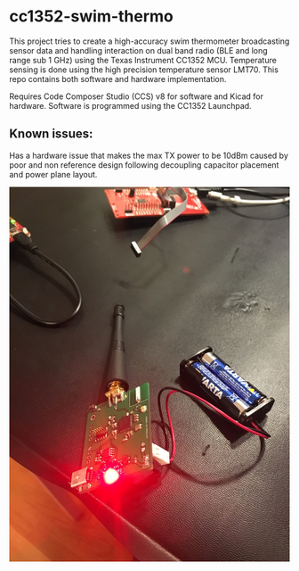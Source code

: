 # cc1352-swim-thermo
This project tries to create a high-accuracy swim thermometer broadcasting sensor data and handling interaction on dual band radio (BLE and long range sub 1 GHz) using the Texas Instrument CC1352 MCU. Temperature sensing is done using the high precision temperature sensor LMT70. This repo contains both software and hardware implementation.

Requires Code Composer Studio (CCS) v8 for software and Kicad for hardware. Software is programmed using the CC1352 Launchpad.

## Known issues:
Has a hardware issue that makes the max TX power to be 10dBm caused by poor and non reference design following decoupling capacitor placement and power plane layout.

![alt text](https://github.com/mik4el/cc1352-swim-thermo/raw/master/cc1352v1.JPG)
